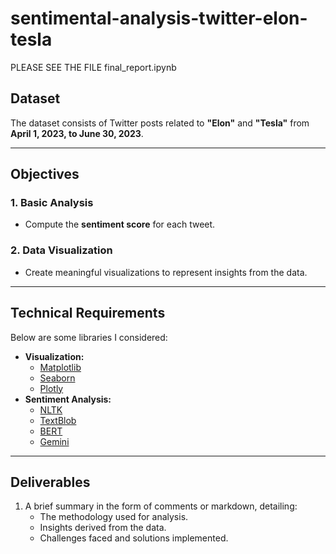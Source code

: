 # sentimental-analysis-twitter-elon-tesla

PLEASE SEE THE FILE final_report.ipynb

## Dataset

The dataset consists of Twitter posts related to **"Elon"** and **"Tesla"** from **April 1, 2023, to June 30, 2023**.

---

## Objectives

### 1. Basic Analysis
- Compute the **sentiment score** for each tweet.

### 2. Data Visualization
- Create meaningful visualizations to represent insights from the data.

---

## Technical Requirements

Below are some libraries I considered:

- **Visualization:** 
  - [Matplotlib](https://matplotlib.org/)
  - [Seaborn](https://seaborn.pydata.org/)
  - [Plotly](https://plotly.com/)
- **Sentiment Analysis:** 
  - [NLTK](https://www.nltk.org/)
  - [TextBlob](https://textblob.readthedocs.io/en/dev/)
  - [BERT](https://github.com/google-research/bert)
  - [Gemini](https://example.com/gemini)

---

## Deliverables

1. A brief summary in the form of comments or markdown, detailing:
    - The methodology used for analysis.
    - Insights derived from the data.
    - Challenges faced and solutions implemented.

